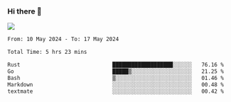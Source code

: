 ### Hi there 👋️

![](https://komarev.com/ghpvc/?username=Loner1024)

<!--START_SECTION:waka-->

```txt
From: 10 May 2024 - To: 17 May 2024

Total Time: 5 hrs 23 mins

Rust                             ███████████████████░░░░░░   76.16 %
Go                               █████▒░░░░░░░░░░░░░░░░░░░   21.25 %
Bash                             ▒░░░░░░░░░░░░░░░░░░░░░░░░   01.46 %
Markdown                         ░░░░░░░░░░░░░░░░░░░░░░░░░   00.48 %
textmate                         ░░░░░░░░░░░░░░░░░░░░░░░░░   00.42 %
```

<!--END_SECTION:waka-->



